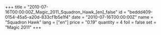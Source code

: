 +++
title = "2010-07-16T00:00:00Z_Magic_2011_Squadron_Hawk_[en]_false"
id = "beddd409-0154-45a5-a20d-833cf1b5e1f4"
date = "2010-07-16T00:00:00Z"
name = "Squadron Hawk"
lang = ["en"]
price = "0.19"
quantity = 4
foil = false
set = "Magic 2011"
+++
